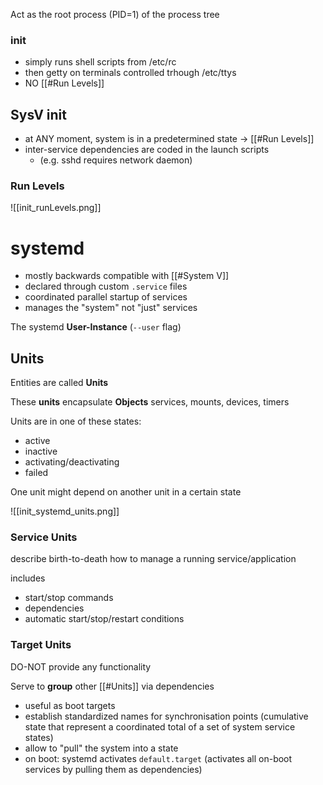 
Act as the root process (PID=1) of the process tree

### init

- simply runs shell scripts from /etc/rc
- then getty on terminals controlled trhough /etc/ttys
- NO [[#Run Levels]]


## SysV init

- at ANY moment, system is in a predetermined state -> [[#Run Levels]]
- inter-service dependencies are coded in the launch scripts
	- (e.g. sshd requires network daemon)

### Run Levels
![[init_runLevels.png]]


# systemd
- mostly backwards compatible with [[#System V]]
- declared through custom `.service` files
- coordinated parallel startup of services
- manages the "system" not "just" services

The systemd **User-Instance** (`--user` flag)

## Units 

Entities are called **Units**

These **units** encapsulate **Objects**
	services, mounts, devices, timers

Units are in one of these states:
- active
- inactive
- activating/deactivating
- failed

One unit might depend on another unit in a certain state

![[init_systemd_units.png]]


### Service Units

describe birth-to-death how to manage a running service/application

includes
- start/stop commands
- dependencies
- automatic start/stop/restart conditions


### Target Units

DO-NOT provide any functionality

Serve to **group** other [[#Units]] via dependencies
- useful as boot targets
- establish standardized names for synchronisation points
	(cumulative state that represent a coordinated total of a set 
		of system service states)
- allow to "pull" the system into a state
- on boot: systemd activates `default.target`
		(activates all on-boot services by pulling them as 
			dependencies)